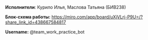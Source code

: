 **Исполнители**: Курило Илья, Маслова Татьяна (БИВ238) 

**Блок-схема работы:**
https://miro.com/app/board/uXjVLrj-P9U=/?share_link_id=438667584817

**Username:** @team_work_practice_bot